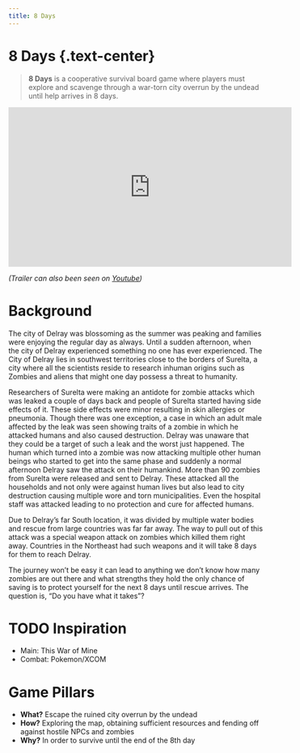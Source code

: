 ```yaml
---
title: 8 Days
---
```


# 8 Days {.text-center}

> **8 Days** is a cooperative survival board game where players must
> explore and scavenge through a war-torn city overrun by the undead
> until help arrives in 8 days.

<iframe width="560" height="315" class="yt-video"
    src="https://www.youtube-nocookie.com/embed/qQnWzCLpuT4" title="YouTube
    video player" frameborder="0" allow="accelerometer; autoplay;
    clipboard-write; encrypted-media; gyroscope; picture-in-picture;
    web-share" allowfullscreen></iframe>

*(Trailer can also been seen on
[Youtube](https://www.youtube.com/watch?v=qQnWzCLpuT4&embeds_referring_euri=http%3A%2F%2Flocalhost%3A1313%2F))*

# Background
The city of Delray was blossoming as the summer was peaking and families were enjoying the regular day as always. Until a sudden afternoon, when the city of Delray experienced something no one has ever experienced. The City of Delray lies in southwest territories close to the borders of Surelta, a city where all the scientists reside to research inhuman origins such as Zombies and aliens that might one day possess a threat to humanity. 

Researchers of Surelta were making an antidote for zombie attacks which was leaked a couple of days back and people of Surelta started having side effects of it. These side effects were minor resulting in skin allergies or pneumonia. Though there was one exception, a case in which an adult male affected by the leak was seen showing traits of a zombie in which he attacked humans and also caused destruction. Delray was unaware that they could be a target of such a leak and the worst just happened. The human which turned into a zombie was now attacking multiple other human beings who started to get into the same phase and suddenly a normal afternoon Delray saw the attack on their humankind. More than 90 zombies from Surelta were released and sent to Delray. These attacked all the households and not only were against human lives but also lead to city destruction causing multiple wore and torn municipalities. Even the hospital staff was attacked leading to no protection and cure for affected humans. 

Due to Delray’s far South location, it was divided by multiple water bodies and rescue from large countries was far far away. The way to pull out of this attack was a special weapon attack on zombies which killed them right away. Countries in the Northeast had such weapons and it will take 8 days for them to reach Delray.

The journey won’t be easy it can lead to anything we don’t know how many zombies are out there and what strengths they hold the only chance of saving is to protect yourself for the next 8 days until rescue arrives. The question is, “Do you have what it takes”? 

# TODO Inspiration
* Main: This War of Mine
* Combat: Pokemon/XCOM

# Game Pillars
* **What?** Escape the ruined city overrun by the undead
* **How?** Exploring the map, obtaining sufficient resources and fending
  off against hostile NPCs and zombies
* **Why?** In order to survive until the end of the 8th day
